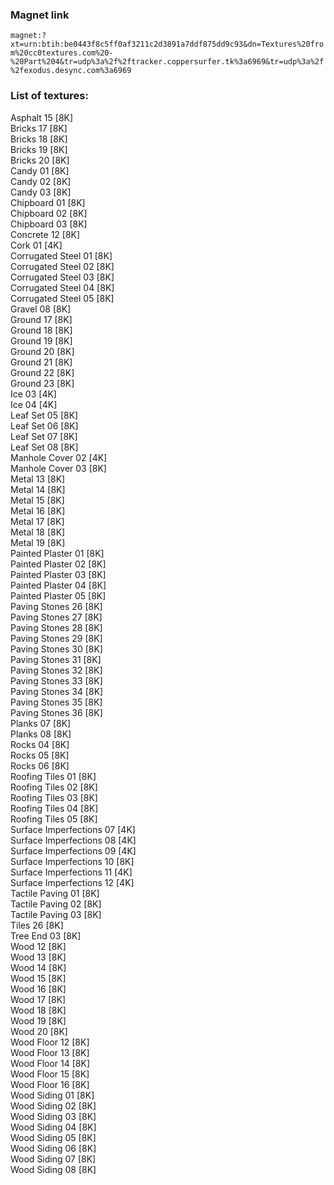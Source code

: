 ### Magnet link
`magnet:?xt=urn:btih:be0443f8c5ff0af3211c2d3891a7ddf875dd9c93&dn=Textures%20from%20cc0textures.com%20-%20Part%204&tr=udp%3a%2f%2ftracker.coppersurfer.tk%3a6969&tr=udp%3a%2f%2fexodus.desync.com%3a6969`  
  
### List of textures:
    
Asphalt 15 [8K]  
Bricks 17 [8K]  
Bricks 18 [8K]  
Bricks 19 [8K]  
Bricks 20 [8K]  
Candy 01 [8K]  
Candy 02 [8K]  
Candy 03 [8K]  
Chipboard 01 [8K]  
Chipboard 02 [8K]  
Chipboard 03 [8K]  
Concrete 12 [8K]  
Cork 01 [4K]  
Corrugated Steel 01 [8K]  
Corrugated Steel 02 [8K]  
Corrugated Steel 03 [8K]  
Corrugated Steel 04 [8K]  
Corrugated Steel 05 [8K]  
Gravel 08 [8K]  
Ground 17 [8K]  
Ground 18 [8K]  
Ground 19 [8K]  
Ground 20 [8K]  
Ground 21 [8K]  
Ground 22 [8K]  
Ground 23 [8K]  
Ice 03 [4K]  
Ice 04 [4K]  
Leaf Set 05 [8K]  
Leaf Set 06 [8K]  
Leaf Set 07 [8K]  
Leaf Set 08 [8K]  
Manhole Cover 02 [4K]  
Manhole Cover 03 [8K]  
Metal 13 [8K]  
Metal 14 [8K]  
Metal 15 [8K]  
Metal 16 [8K]  
Metal 17 [8K]  
Metal 18 [8K]  
Metal 19 [8K]  
Painted Plaster 01 [8K]  
Painted Plaster 02 [8K]  
Painted Plaster 03 [8K]  
Painted Plaster 04 [8K]  
Painted Plaster 05 [8K]  
Paving Stones 26 [8K]  
Paving Stones 27 [8K]  
Paving Stones 28 [8K]  
Paving Stones 29 [8K]  
Paving Stones 30 [8K]  
Paving Stones 31 [8K]  
Paving Stones 32 [8K]  
Paving Stones 33 [8K]  
Paving Stones 34 [8K]  
Paving Stones 35 [8K]  
Paving Stones 36 [8K]  
Planks 07 [8K]  
Planks 08 [8K]  
Rocks 04 [8K]  
Rocks 05 [8K]  
Rocks 06 [8K]  
Roofing Tiles 01 [8K]  
Roofing Tiles 02 [8K]  
Roofing Tiles 03 [8K]  
Roofing Tiles 04 [8K]  
Roofing Tiles 05 [8K]  
Surface Imperfections 07 [4K]  
Surface Imperfections 08 [4K]  
Surface Imperfections 09 [4K]  
Surface Imperfections 10 [8K]  
Surface Imperfections 11 [4K]  
Surface Imperfections 12 [4K]  
Tactile Paving 01 [8K]  
Tactile Paving 02 [8K]  
Tactile Paving 03 [8K]  
Tiles 26 [8K]  
Tree End 03 [8K]  
Wood 12 [8K]  
Wood 13 [8K]  
Wood 14 [8K]  
Wood 15 [8K]  
Wood 16 [8K]  
Wood 17 [8K]  
Wood 18 [8K]  
Wood 19 [8K]  
Wood 20 [8K]  
Wood Floor 12 [8K]  
Wood Floor 13 [8K]  
Wood Floor 14 [8K]  
Wood Floor 15 [8K]  
Wood Floor 16 [8K]  
Wood Siding 01 [8K]  
Wood Siding 02 [8K]  
Wood Siding 03 [8K]  
Wood Siding 04 [8K]  
Wood Siding 05 [8K]  
Wood Siding 06 [8K]  
Wood Siding 07 [8K]  
Wood Siding 08 [8K]
